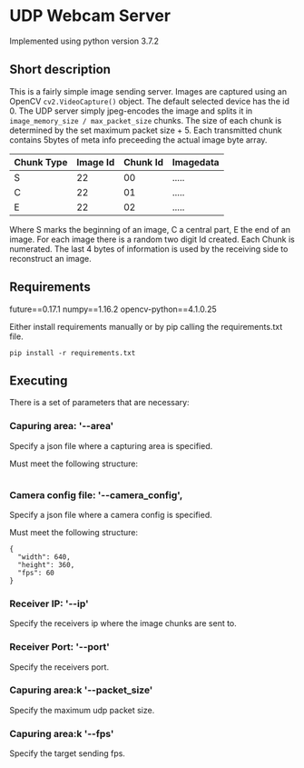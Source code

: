 # UDP Webcam Server
Implemented using python version 3.7.2

## Short description

This is a fairly simple image sending server. Images are captured using an OpenCV `cv2.VideoCapture()` object. The default selected device has the id 0. The UDP server simply jpeg-encodes the image and splits it in `image_memory_size / max_packet_size` chunks. The size of each chunk is determined by the set maximum packet size + 5. Each transmitted chunk contains 5bytes of meta info preceeding the actual image byte array.

| Chunk Type | Image Id | Chunk Id | Imagedata |
|------------|----------|----------|-----------|
| S          | 22       | 00       | .....     |
| C          | 22       | 01       | .....     |
| E          | 22       | 02       | .....     |

Where S marks the beginning of an image, C a central part, E the end of an image. For each image there is a random two digit Id created. Each Chunk is numerated. The last 4 bytes of information is used by the receiving side to reconstruct an image.

## Requirements
future==0.17.1
numpy==1.16.2
opencv-python==4.1.0.25

Either install requirements manually or by pip calling the requirements.txt file.
```
pip install -r requirements.txt
```
## Executing
There is a set of parameters that are necessary:

### Capuring area: '--area'
Specify a json file where a capturing area is specified.

Must meet the following structure:
```
```

### Camera config file: '--camera_config',
Specify a json file where a camera config is specified.

Must meet the following structure:
```
{
  "width": 640,
  "height": 360,
  "fps": 60
}
```

### Receiver IP: '--ip'
Specify the receivers ip where the image chunks are sent to.

### Receiver Port: '--port'
Specify the receivers port.

### Capuring area:k '--packet_size'
Specify the maximum udp packet size.

### Capuring area:k '--fps'
Specify the target sending fps.
